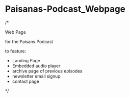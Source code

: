 # Paisanas-Podcast_Webpage
/* 

Web Page

for the Paisans Podcast

to feature:

- Landing Page
- Embedded audio player
- archive page of previous episodes
- newsletter email signup
- contact page

*/
